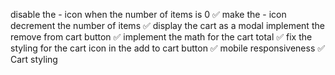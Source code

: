 disable the - icon when the number of items is 0 ✅
make the - icon decrement the number of items ✅
display the cart as a modal
implement the remove from cart button ✅
implement the math for the cart total ✅
fix the styling for the cart icon in the add to cart button ✅
mobile responsiveness ✅
Cart styling
